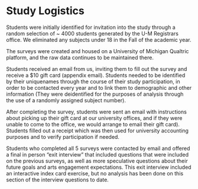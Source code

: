# Study Logistics

Students were initially identified for invitation into the study through a random selection of ~ 4000 students generated by the U-M Registrars office.  We eliminated any subjects under 18 in the Fall of the academic year.

The surveys were created and housed on a University of Michigan Qualtric platform, and the raw data continues to be maintained there. 

Students received an email from us, inviting them to fill out the survey and receive a $10 gift card (appendix email).  Students needed to be identified by their uniquenames through the course of their study participation, in order to be contacted every year and to link them to demographic and other information (They were deidentified for the purposes of analysis through the use of a randomly assigned subject number).

After completing the survey, students were sent an email with instructions about picking up their gift card at our university offices, and if they were unable to come to the office, we would arrange to email their gift card).  Students filled out a receipt which was then used for university accounting purposes and to verify participation if needed. 

Students who completed all 5 surveys were contacted by email and offered a final in person “exit interview” that included questions that were included on the previous surveys, as well as more speculative questions about their future goals and arts engagement expectations.  This exit interview included an interactive index card exercise, but no analysis has been done on this section of the interview questions to date.
